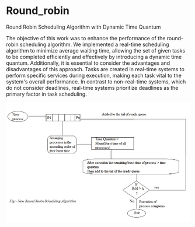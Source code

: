 # Round_robin
Round Robin Scheduling Algorithm with Dynamic Time Quantum

The objective of this work was to enhance the performance of the round-robin scheduling algorithm. We implemented a real-time scheduling algorithm to minimize average waiting time, allowing the set of given tasks to be completed efficiently and effectively by introducing a dynamic time quantum.
Additionally, it is essential to consider the advantages and disadvantages of this approach. Tasks are created in real-time systems to perform specific services during execution, making each task vital to the system's overall performance. In contrast to non-real-time systems, which do not consider deadlines, real-time systems prioritize deadlines as the primary factor in task scheduling.

![Round-robin Schedular](./rr-graph.jpg)
